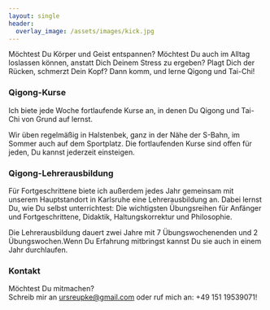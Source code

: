 ```yaml
---
layout: single
header:
  overlay_image: /assets/images/kick.jpg
---
```

Möchtest Du Körper und Geist entspannen? Möchtest Du auch im Alltag loslassen können, anstatt Dich Deinem Stress zu ergeben? Plagt Dich der Rücken, schmerzt Dein Kopf?
Dann komm, und lerne Qigong und Tai-Chi!

### Qigong-Kurse
Ich biete jede Woche fortlaufende Kurse an, in denen Du Qigong und Tai-Chi von Grund auf lernst.

Wir üben regelmäßig in Halstenbek, ganz in der Nähe der S-Bahn, im Sommer auch auf dem Sportplatz.
Die fortlaufenden Kurse sind offen für jeden, Du kannst jederzeit einsteigen.

### Qigong-Lehrerausbildung
Für Fortgeschrittene biete ich außerdem jedes Jahr gemeinsam mit unserem Hauptstandort in Karlsruhe eine Lehrerausbildung an. Dabei lernst Du, wie Du selbst unterrichtest: Die wichtigsten Übungsreihen für Anfänger und Fortgeschrittene, Didaktik, Haltungskorrektur und Philosophie.

Die Lehrerausbildung dauert zwei Jahre mit 7 Übungswochenenden und 2 Übungswochen.Wenn Du Erfahrung mitbringst kannst Du sie auch in einem Jahr durchlaufen.

### Kontakt
Möchtest Du mitmachen?  
Schreib mir an <ursreupke@gmail.com> oder ruf mich an: +49 151 19539071!